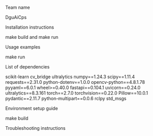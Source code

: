 Team name

DguAiCps


Installation instructions

make build and make run


Usage examples

make run


List of dependencies

scikit-learn
cv_bridge
ultralytics
numpy==1.24.3
scipy==1.11.4
requests==2.31.0
python-dotenv==1.0.0
opencv-python==4.8.1.78
pyyaml==6.0.1
wheel>=0.40.0
fastapi==0.104.1
uvicorn==0.24.0
ultralytics==8.3.161
torch==2.7.0
torchvision==0.22.0
Pillow==10.0.1
pydantic==2.11.7
python-multipart==0.0.6
rclpy
std_msgs


Environment setup guide

make build



Troubleshooting instructions
